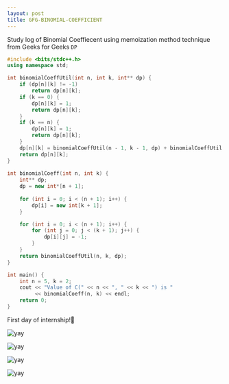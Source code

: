 ```yaml
---
layout: post
title: GFG-BINOMIAL-COEFFICIENT
---
```


Study log of Binomial Coeffiecent using memoization method technique from Geeks for Geeks `DP`

``` cpp
#include <bits/stdc++.h>
using namespace std;

int binomialCoeffUtil(int n, int k, int** dp) {
    if (dp[n][k] != -1)
        return dp[n][k];
    if (k == 0) {
        dp[n][k] = 1;
        return dp[n][k];
    }
    if (k == n) {
        dp[n][k] = 1;
        return dp[n][k];
    }
    dp[n][k] = binomialCoeffUtil(n - 1, k - 1, dp) + binomialCoeffUtil(n - 1, k, dp);
    return dp[n][k];
}
 
int binomialCoeff(int n, int k) {
    int** dp;
    dp = new int*[n + 1];
 
    for (int i = 0; i < (n + 1); i++) {
        dp[i] = new int[k + 1];
    }

    for (int i = 0; i < (n + 1); i++) {
        for (int j = 0; j < (k + 1); j++) {
            dp[i][j] = -1;
        }
    }
    return binomialCoeffUtil(n, k, dp);
}

int main() {
    int n = 5, k = 2;
    cout << "Value of C(" << n << ", " << k << ") is "
         << binomialCoeff(n, k) << endl;
    return 0;
}
```

First day of internship!🐻

![yay](https://c.tenor.com/DAEpv02_u8EAAAAC/first-day-jonah-hill.gif)

![yay](https://i.imgur.com/ICmJCIY.gif)

![yay](https://c.tenor.com/YwnmxTFUkkIAAAAM/internship-intern.gif)

![yay](https://qrter.com/assets/Uploads/gif-1.gif)
